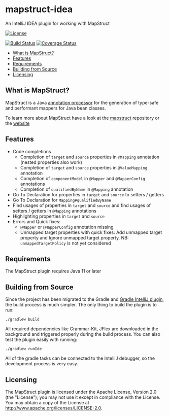 # mapstruct-idea

An IntelliJ IDEA plugin for working with MapStruct

[![License](https://img.shields.io/badge/License-Apache%202.0-yellowgreen.svg)](https://github.com/mapstruct/mapstruct/blob/master/LICENSE.txt)

[![Build Status](https://github.com/mapstruct/mapstruct-idea/workflows/CI/badge.svg?branch=master)](https://github.com/mapstruct/mapstruct-idea/actions?query=workflow%3ACI+branch%3Amaster)
[![Coverage Status](https://codecov.io/gh/mapstruct/mapstruct-idea/branch/master/graph/badge.svg)](https://codecov.io/gh/mapstruct/mapstruct-idea)

* [What is MapStruct?](#what-is-mapstruct)
* [Features](#features)
* [Requirements](#requirements)
* [Building from Source](#building-from-source)
* [Licensing](#licensing)

## What is MapStruct?

MapStruct is a Java [annotation processor](http://docs.oracle.com/javase/6/docs/technotes/guides/apt/index.html) for the generation of type-safe and performant mappers for Java bean classes.

To learn more about MapStruct have a look at the [mapstruct](https://github.com/mapstruct/mapstruct) repository or the [website](http://mapstruct.org/)

## Features

* Code completions
  * Completion of `target` and `source` properties in `@Mapping` annotation (nested properties also work)
  * Completion of `target` and `source` properties in `@ValueMapping` annotation
  * Completion of `componentModel` in `@Mapper` and `@MapperConfig` annotations
  * Completion of `qualifiedByName` in `@Mapping` annotation
* Go To Declaration for properties in `target` and `source` to setters / getters
* Go To Declaration for `Mapping#qualifiedByName`
* Find usages of properties in `target` and `source` and find usages of setters / getters in `@Mapping` annotations
* Highlighting properties in `target` and `source`
* Errors and Quick fixes:
  * `@Mapper` or `@MapperConfig` annotation missing
  * Unmapped target properties with quick fixes: Add unmapped target property and Ignore unmapped target property. 
  NB: `unmappedTargetPolicy` is not yet considered  

## Requirements

The MapStruct plugin requires Java 11 or later

## Building from Source

Since the project has been migrated to the Gradle and [Gradle IntelliJ plugin](https://github.com/JetBrains/gradle-intellij-plugin),
the build process is much simpler. The only thing to build the plugin is to run:

    ./gradlew build
    
All required dependencies like Grammar-Kit, JFlex are downloaded in the background and triggered properly
during the build process. You can also test the plugin easily with running:

    ./gradlew runIde
    
All of the gradle tasks can be connected to the IntelliJ debugger, so the development process is very easy.

## Licensing

The MapStruct plugin is licensed under the Apache License, Version 2.0 (the "License"); you may not use it except in compliance with the License. You may obtain a copy of the License at http://www.apache.org/licenses/LICENSE-2.0.
